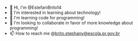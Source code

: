 - 👋 Hi, I'm @EstefaniBrito14
- 👀 I'm interested in learning about technology!
- 🌱 I'm learning code for programming!
- 💞️ I'm looking to collaborate in favor of more knowledge about programming!
- 📫 How to reach me @brito.stephany@escola.pr.gov.br
